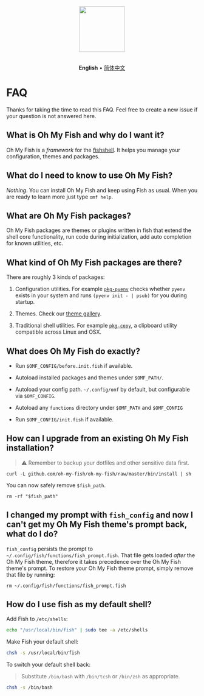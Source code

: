 <div align="center">
  <a href="http://github.com/oh-my-fish/oh-my-fish">
    <img width=120px  src="https://cloud.githubusercontent.com/assets/8317250/8510172/f006f0a4-230f-11e5-98b6-5c2e3c87088f.png">
  </a>
</div>

<br>

<p align="center">
  <b>English</b> &bull;
  <a href="docs/zh-CN/FAQ.md">简体中文</a>
</p>


# FAQ

Thanks for taking the time to read this FAQ. Feel free to create a new issue if your question is not answered here.


## What is Oh My Fish and why do I want it?

Oh My Fish is a _framework_ for the [fishshell](https://fishshell.org). It helps you manage your configuration, themes and packages.


## What do I need to know to use Oh My Fish?

_Nothing_. You can install Oh My Fish and keep using Fish as usual. When you are ready to learn more just type `omf help`.


## What are Oh My Fish packages?

Oh My Fish packages are themes or plugins written in fish that extend the shell core functionality, run code during initialization, add auto completion for known utilities, etc.


## What kind of Oh My Fish packages are there?

There are roughly 3 kinds of packages:

1. Configuration utilities. For example [`pkg-pyenv`](https://github.com/oh-my-fish/pkg-pyenv) checks whether `pyenv` exists in your system and runs `(pyenv init - | psub)` for you during startup.

2. Themes. Check our [theme gallery](https://github.com/oh-my-fish).

3. Traditional shell utilities. For example [`pkg-copy`](https://github.com/oh-my-fish/pkg-copy), a clipboard utility compatible across Linux and OSX.


## What does Oh My Fish do exactly?

+ Run `$OMF_CONFIG/before.init.fish` if available.

+ Autoload installed packages and themes under `$OMF_PATH/`.

+ Autoload your config path. `~/.config/omf` by default, but configurable via `$OMF_CONFIG`.

+ Autoload any `functions` directory under `$OMF_PATH` and `$OMF_CONFIG`

+ Run `$OMF_CONFIG/init.fish` if available.


## How can I upgrade from an existing Oh My Fish installation?

> :warning: Remember to backup your dotfiles and other sensitive data first.

```
curl -L github.com/oh-my-fish/oh-my-fish/raw/master/bin/install | sh
```

You can now safely remove `$fish_path`.

```fish
rm -rf "$fish_path"
```


## I changed my prompt with `fish_config` and now I can't get my Oh My Fish theme's prompt back, what do I do?

`fish_config` persists the prompt to `~/.config/fish/functions/fish_prompt.fish`. That file gets loaded _after_ the Oh My Fish theme, therefore it takes precedence over the Oh My Fish theme's prompt. To restore your Oh My Fish theme prompt, simply remove that file by running:

```
rm ~/.config/fish/functions/fish_prompt.fish
```


## How do I use fish as my default shell?

Add Fish to `/etc/shells`:

```sh
echo "/usr/local/bin/fish" | sudo tee -a /etc/shells
```

Make Fish your default shell:

```sh
chsh -s /usr/local/bin/fish
```

To switch your default shell back:
> Substitute `/bin/bash` with `/bin/tcsh` or `/bin/zsh` as appropriate.

```sh
chsh -s /bin/bash
```
